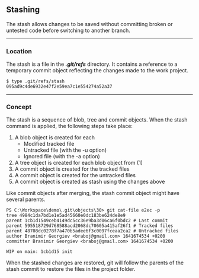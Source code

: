 ## Stashing

The stash allows changes to be saved without committing broken or untested 
code before switching to another branch.

-------------------------------------------------------------------------------
### Location
The stash is a file in the ***.git/refs*** directory. It contains a
reference to a temporary commit object reflecting the changes made to the 
work project.

```shell
$ type .git/refs/stash
095ad9c4de6932e47f2e59ea7c1e554274a52a37
```

-------------------------------------------------------------------------------
### Concept
The stash is a sequence of blob, tree and commit objects. When the stash 
command is applied, the following steps take place:

1. A blob object is created for each
   - Modified tracked file
   - Untracked file (with the -u option)
   - Ignored file (with the -a option)
2. A tree object is created for each blob object from (1)
3. A commit object is created for the tracked files
4. A commit object is created for the untracked files
5. A commit object is created as stash using the changes above

Like commit objects after merging, the stash commit object might have 
several parents.

```shell
PS C:\Workspace\demo\.git\objects\30> git cat-file e2ec -p
tree 4984c1da7bd1e1e5ad45660e0dc183be624de8e9
parent 1cb1d1549ceb4149dc5cc36e9ba3d06ca6f0bdc2 # Last commit
parent 595518729d768588acd2068dc70605a415af26f1 # Tracked files
parent 48708dc0278f7a470b5adee6f3c0097fceaa2ca2 # Untracked files
author Branimir Georgiev <braboj@gmail.com> 1641674534 +0200
committer Branimir Georgiev <braboj@gmail.com> 1641674534 +0200

WIP on main: 1cb1d15 init
```
When the stashed changes are restored, git will follow the parents of the 
stash commit to restore the files in the project folder. 